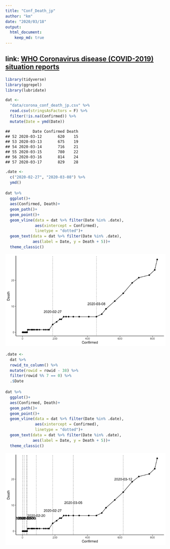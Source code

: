 ```yaml
---
title: "Conf_Death_jp"
author: "km"
date: "2020/03/18"
output: 
  html_document:
    keep_md: true
---
```


## link: [WHO Coronavirus disease (COVID-2019) situation reports](https://www.who.int/emergencies/diseases/novel-coronavirus-2019/situation-reports/)





```r
library(tidyverse)
library(ggrepel)
library(lubridate)
```


```r
dat <- 
  "data/corona_conf_death_jp.csv" %>% 
  read.csv(stringsAsFactors = F) %>% 
  filter(!is.na(Confirmed)) %>% 
  mutate(Date = ymd(Date))
```


```
##          Date Confirmed Death
## 52 2020-03-12       620    15
## 53 2020-03-13       675    19
## 54 2020-03-14       716    21
## 55 2020-03-15       780    22
## 56 2020-03-16       814    24
## 57 2020-03-17       829    28
```



```r
.date <-
  c("2020-02-27", "2020-03-08") %>% 
  ymd()

dat %>% 
  ggplot()+
  aes(Confirmed, Death)+
  geom_path()+
  geom_point()+
  geom_vline(data = dat %>% filter(Date %in% .date),
             aes(xintercept = Confirmed), 
             linetype = "dotted")+ 
  geom_text(data = dat %>% filter(Date %in% .date),
            aes(label = Date, y = Death + 5))+
  theme_classic()
```

![](Conf_Death_jp_files/figure-html/unnamed-chunk-4-1.png)<!-- -->

```r
.date <- 
  dat %>% 
  rowid_to_column() %>% 
  mutate(rowid = rowid - 38) %>% 
  filter(rowid %% 7 == 0) %>% 
  .$Date

dat %>% 
  ggplot()+
  aes(Confirmed, Death)+
  geom_path()+
  geom_point()+
  geom_vline(data = dat %>% filter(Date %in% .date),
             aes(xintercept = Confirmed), 
             linetype = "dotted")+ 
  geom_text(data = dat %>% filter(Date %in% .date),
            aes(label = Date, y = Death + 5))+
  theme_classic()
```

![](Conf_Death_jp_files/figure-html/unnamed-chunk-4-2.png)<!-- -->
